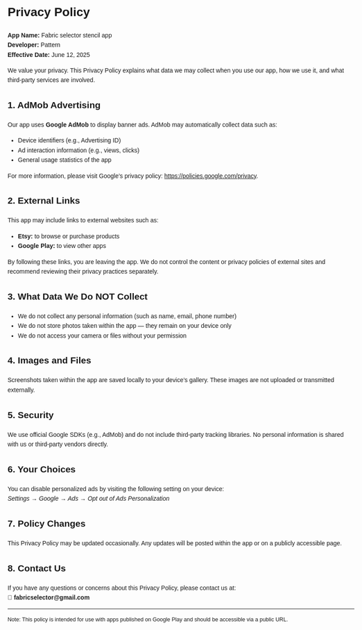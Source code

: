 <!DOCTYPE html>
<html lang="en">
<head>
  <meta charset="UTF-8" />
  <meta name="viewport" content="width=device-width, initial-scale=1.0"/>
  <title>Privacy Policy</title>
</head>
<body style="font-family: Arial, sans-serif; line-height: 1.6; max-width: 800px; margin: 0 auto; padding: 20px;">
  <h1>Privacy Policy</h1>
  <p><strong>App Name:</strong> Fabric selector stencil app<br>
     <strong>Developer:</strong> Pattern<br>
     <strong>Effective Date:</strong> June 12, 2025</p>

  <p>We value your privacy. This Privacy Policy explains what data we may collect when you use our app, how we use it, and what third-party services are involved.</p>

  <h2>1. AdMob Advertising</h2>
  <p>Our app uses <strong>Google AdMob</strong> to display banner ads. AdMob may automatically collect data such as:</p>
  <ul>
    <li>Device identifiers (e.g., Advertising ID)</li>
    <li>Ad interaction information (e.g., views, clicks)</li>
    <li>General usage statistics of the app</li>
  </ul>
  <p>For more information, please visit Google’s privacy policy: 
    <a href="https://policies.google.com/privacy" target="_blank" rel="noopener noreferrer">https://policies.google.com/privacy</a>.
  </p>

  <h2>2. External Links</h2>
  <p>This app may include links to external websites such as:</p>
  <ul>
    <li><strong>Etsy:</strong> to browse or purchase products</li>
    <li><strong>Google Play:</strong> to view other apps</li>
  </ul>
  <p>By following these links, you are leaving the app. We do not control the content or privacy policies of external sites and recommend reviewing their privacy practices separately.</p>

  <h2>3. What Data We Do NOT Collect</h2>
  <ul>
    <li>We do not collect any personal information (such as name, email, phone number)</li>
    <li>We do not store photos taken within the app — they remain on your device only</li>
    <li>We do not access your camera or files without your permission</li>
  </ul>

  <h2>4. Images and Files</h2>
  <p>Screenshots taken within the app are saved locally to your device’s gallery. These images are not uploaded or transmitted externally.</p>

  <h2>5. Security</h2>
  <p>We use official Google SDKs (e.g., AdMob) and do not include third-party tracking libraries. No personal information is shared with us or third-party vendors directly.</p>

  <h2>6. Your Choices</h2>
  <p>You can disable personalized ads by visiting the following setting on your device:<br>
     <em>Settings → Google → Ads → Opt out of Ads Personalization</em></p>

  <h2>7. Policy Changes</h2>
  <p>This Privacy Policy may be updated occasionally. Any updates will be posted within the app or on a publicly accessible page.</p>

  <h2>8. Contact Us</h2>
  <p>If you have any questions or concerns about this Privacy Policy, please contact us at:<br>
     📧 <strong>fabricselector@gmail.com
</strong> <!-- Replace with your real contact email --></p>

  <hr>
  <p style="font-size: 0.9em;">Note: This policy is intended for use with apps published on Google Play and should be accessible via a public URL.</p>
</body>
</html>


